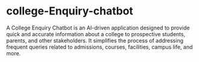 # college-Enquiry-chatbot
A College Enquiry Chatbot is an AI-driven application designed to provide quick and accurate information about a college to prospective students, parents, and other stakeholders. It simplifies the process of addressing frequent queries related to admissions, courses, facilities, campus life, and more.
